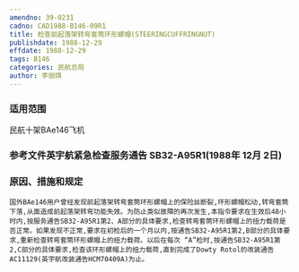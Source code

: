 ```yaml
---
amendno: 39-0231  
cadno: CAD1988-B146-09R1  
title: 检查前起落架转弯套筒环形螺帽(STEERINGCUFFRINGNUT)  
publishdate: 1988-12-29  
effdate: 1988-12-29  
tags: B146  
categories: 民航总局  
author: 李丽琪  
---
```

  
### 适用范围  
民航十架BAe146飞机  
  
<!--more-->  
### 参考文件英宇航紧急检查服务通告 SB32-A95R1(1988年 12月 2日)  
  
### 原因、措施和规定  
    国外BAe146用户曾经发现前起落架转弯套筒环形螺帽上的保险丝断裂,环形螺帽松动,转弯套筒下落,从面造成前起落架转弯功能失效。为防止类似故障的再次发生,本指令要求在生效后48小时内,按服务通告SB32-A95R1第2、A部分的具体要求,检查转弯套筒环形螺帽上的扭力载荷是否正常。如果发现不正常,要求在初检后的一个月以内,按通告SB32-A95R1第2,B部分的具体要求,重新检查转弯套筒环形螺帽上的扭力载荷。以后在每次 “A”检时,按通告SB32-A95R1第2,C部分的具体要求,检查该环形螺帽上的扭力载荷,直到完成了Dowty Rotol的改装通告AC11129(英宇航改装通告HCM70409A)为止。  
